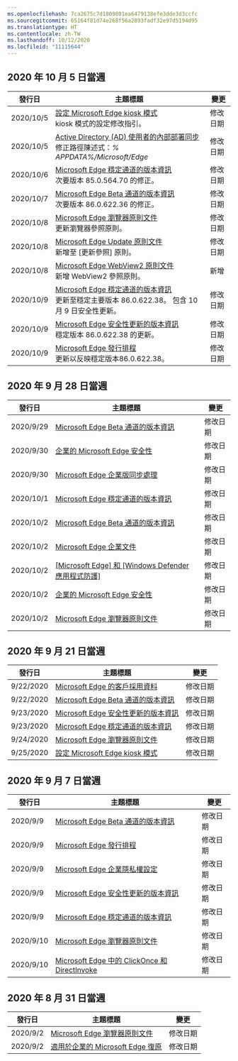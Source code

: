 ```yaml
---
ms.openlocfilehash: 7ca2675c7d1809801ea6479138efe3dde3d3ccfc
ms.sourcegitcommit: 65164f81d74e268f56a2893fadf32e97d5194d95
ms.translationtype: HT
ms.contentlocale: zh-TW
ms.lasthandoff: 10/12/2020
ms.locfileid: "11115644"
---
```

<!-- This file is generated automatically each week. Changes made to this file will be overwritten.-->

## 2020 年 10 月 5 日當週

| 發行日 |主題標題 | 變更 |
|------|------------|--------|
| 2020/10/5 | [設定 Microsoft Edge kiosk 模式](/DeployEdge/microsoft-edge-configure-kiosk-mode)<br>kiosk 模式的設定修改指引。| 修改日期 |
| 2020/10/5 | [Active Directory (AD) 使用者的內部部署同步](/DeployEdge/microsoft-edge-on-premises-sync)<br>修正路徑陳述式：*% APPDATA%/Microsoft/Edge*  | 修改日期 |
| 2020/10/6 | [Microsoft Edge 穩定通道的版本資訊](/DeployEdge/microsoft-edge-relnote-stable-channel) <br>次要版本 85.0.564.70 的修正。| 修改日期 |
| 2020/10/7 | [Microsoft Edge Beta 通道的版本資訊](/DeployEdge/microsoft-edge-relnote-beta-channel)<br>次要版本 86.0.622.36 的修正。 | 修改日期 |
| 2020/10/8 | [Microsoft Edge 瀏覽器原則文件](/DeployEdge/microsoft-edge-policies)<br>更新瀏覽器參照原則。 | 修改日期 |
| 2020/10/8 | [Microsoft Edge Update 原則文件](/DeployEdge/microsoft-edge-update-policies)<br>新增至 [更新參照] 原則。 | 修改日期 |
| 2020/10/8 | [Microsoft Edge WebView2 原則文件](https://docs.microsoft.com/deployedge/microsoft-edge-webview-policies)<br>新增 WebView2 參照原則。 | 新增 |
| 2020/10/9 | [Microsoft Edge 穩定通道的版本資訊](/DeployEdge/microsoft-edge-relnote-stable-channel) <br>更新至穩定主要版本 86.0.622.38。 包含 10 月 9 日安全性更新。| 修改日期 |
| 2020/10/9 | [Microsoft Edge 安全性更新的版本資訊](/DeployEdge/microsoft-edge-relnotes-security)<br>穩定版本 86.0.622.38 的更新。 | 修改日期 |
| 2020/10/9 | [Microsoft Edge 發行排程](/DeployEdge/microsoft-edge-release-schedule)<br>更新以反映穩定版本86.0.622.38。 | 修改日期 |


## 2020 年 9 月 28 日當週


| 發行日 |主題標題 | 變更 |
|------|------------|--------|
| 2020/9/29 | [Microsoft Edge Beta 通道的版本資訊](/DeployEdge/microsoft-edge-relnote-beta-channel) | 修改日期 |
| 2020/9/30 | [企業的 Microsoft Edge 安全性](/DeployEdge/ms-edge-security-for-business) | 修改日期 |
| 2020/9/30 | [Microsoft Edge 企業版同步處理](/DeployEdge/microsoft-edge-enterprise-sync) | 修改日期 |
| 2020/10/1 | [Microsoft Edge 穩定通道的版本資訊](/DeployEdge/microsoft-edge-relnote-stable-channel) | 修改日期 |
| 2020/10/2 | [Microsoft Edge Beta 通道的版本資訊](/DeployEdge/microsoft-edge-relnote-beta-channel) | 修改日期 |
| 2020/10/2 | [Microsoft Edge 企業文件](/DeployEdge/index) | 修改日期 |
| 2020/10/2 | [[Microsoft Edge] 和 [Windows Defender 應用程式防護]](/DeployEdge/microsoft-edge-security-windows-defender-application-guard) | 修改日期 |
| 2020/10/2 | [企業的 Microsoft Edge 安全性](/DeployEdge/ms-edge-security-for-business) | 修改日期 |
| 2020/10/2 | [Microsoft Edge 瀏覽器原則文件](/DeployEdge/microsoft-edge-policies) | 修改日期 |

## 2020 年 9 月 21 日當週

| 發行日 |主題標題 | 變更 |
|------|------------|--------|
| 9/22/2020 | [Microsoft Edge 的客戶採用資料](/DeployEdge/microsoft-edge-customer-adoption-kit) | 修改日期 |
| 9/22/2020 | [Microsoft Edge Beta 通道的版本資訊](/DeployEdge/microsoft-edge-relnote-beta-channel) | 修改日期 |
| 9/23/2020 | [Microsoft Edge 安全性更新的版本資訊](/DeployEdge/microsoft-edge-relnotes-security) | 修改日期 |
| 9/23/2020 | [Microsoft Edge 穩定通道的版本資訊](/DeployEdge/microsoft-edge-relnote-stable-channel) | 修改日期 |
| 9/24/2020 | [Microsoft Edge 瀏覽器原則文件](/DeployEdge/microsoft-edge-policies) | 修改日期 |
| 9/25/2020 | [設定 Microsoft Edge kiosk 模式](/DeployEdge/microsoft-edge-configure-kiosk-mode) | 修改日期 |


## 2020 年 9 月 7 日當週


| 發行日 |主題標題 | 變更 |
|------|------------|--------|
| 2020/9/9 | [Microsoft Edge Beta 通道的版本資訊](/DeployEdge/microsoft-edge-relnote-beta-channel) | 修改日期 |
| 2020/9/9 | [Microsoft Edge 發行排程](/DeployEdge/microsoft-edge-release-schedule) | 修改日期 |
| 2020/9/9 | [Microsoft Edge 企業隱私權設定](/DeployEdge/microsoft-edge-enterprise-privacy-settings) | 修改日期 |
| 2020/9/9 | [Microsoft Edge 安全性更新的版本資訊](/DeployEdge/microsoft-edge-relnotes-security) | 修改日期 |
| 2020/9/9 | [Microsoft Edge 穩定通道的版本資訊](/DeployEdge/microsoft-edge-relnote-stable-channel) | 修改日期 |
| 2020/9/10 | [Microsoft Edge 瀏覽器原則文件](/DeployEdge/microsoft-edge-policies) | 修改日期 |
| 2020/9/10 | [Microsoft Edge 中的 ClickOnce 和 DirectInvoke](/DeployEdge/edge-learn-more-co-di) | 修改日期 |


## 2020 年 8 月 31 日當週


| 發行日 |主題標題 | 變更 |
|------|------------|--------|
| 2020/9/2 | [Microsoft Edge 瀏覽器原則文件](/DeployEdge/microsoft-edge-policies) | 修改日期 |
| 2020/9/2 | [適用於企業的 Microsoft Edge 復原](/DeployEdge/edge-learnmore-rollback) | 修改日期 |
